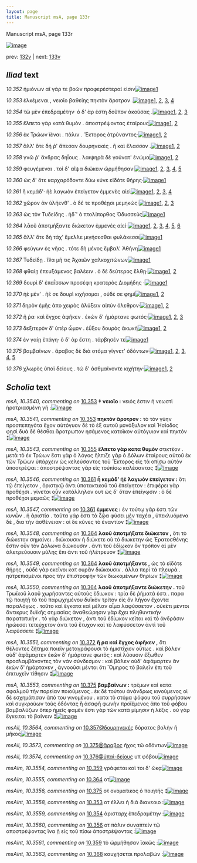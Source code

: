 ```yaml
---
layout: page
title: Manuscript msA, page 133r
---
```


Manuscript msA, page 133r

[![image](http://www.homermultitext.org/iipsrv?OBJ=IIP,1.0&FIF=/project/homer/pyramidal/deepzoom/hmt/vaimg/2017a/VA133RN_0305.tif&WID=100&CVT=JPEG)](http://www.homermultitext.org/ict2/?urn=urn:cite2:hmt:vaimg.2017a:VA133RN_0305)

prev:  [132v](../132v) | next:  [133v](../133v)

## *Iliad* text

*10.352* <a id="10.352"/> ἡμιόνων αἳ γάρ τε βοῶν προφερέστεραί εἰσιν[![image](http://www.homermultitext.org/iipsrv?OBJ=IIP,1.0&FIF=/project/homer/pyramidal/deepzoom/hmt/vaimg/2017a/VA133RN_0305.tif&RGN=0.18,0.2156,0.4,0.0301&WID=1000&CVT=JPEG)](http://www.homermultitext.org/ict2/?urn=urn:cite2:hmt:vaimg.2017a:VA133RN_0305@0.18,0.2156,0.4,0.0301)[1](#msA_10.1)

*10.353* <a id="10.353"/> ἑλκέμεναι , νειοῖο βαθείης πηκτὸν ἄροτρον .[![image](http://www.homermultitext.org/iipsrv?OBJ=IIP,1.0&FIF=/project/homer/pyramidal/deepzoom/hmt/vaimg/2017a/VA133RN_0305.tif&RGN=0.18,0.2412,0.414,0.021&WID=1000&CVT=JPEG)](http://www.homermultitext.org/ict2/?urn=urn:cite2:hmt:vaimg.2017a:VA133RN_0305@0.18,0.2412,0.414,0.021)[1](#msAint_10.3558), [2](#msA_10.3541), [3](#msA_10.3540), [4](#msA_10.1)

*10.354* <a id="10.354"/> τὼ μὲν ἐπεδραμέτην· ὁ δ' ὰρ έστη δοῦπον ἀκούσας .[![image](http://www.homermultitext.org/iipsrv?OBJ=IIP,1.0&FIF=/project/homer/pyramidal/deepzoom/hmt/vaimg/2017a/VA133RN_0305.tif&RGN=0.175,0.2577,0.436,0.024&WID=1000&CVT=JPEG)](http://www.homermultitext.org/ict2/?urn=urn:cite2:hmt:vaimg.2017a:VA133RN_0305@0.175,0.2577,0.436,0.024)[1](#msAint_10.3559), [2](#msA_10.3542), [3](#msA_10.1)

*10.355* <a id="10.355"/> ἔλπετο γὰρ κατὰ θυμὸν . ἀποστρέψοντας ἑταίρους[![image](http://www.homermultitext.org/iipsrv?OBJ=IIP,1.0&FIF=/project/homer/pyramidal/deepzoom/hmt/vaimg/2017a/VA133RN_0305.tif&RGN=0.177,0.2757,0.445,0.0278&WID=1000&CVT=JPEG)](http://www.homermultitext.org/ict2/?urn=urn:cite2:hmt:vaimg.2017a:VA133RN_0305@0.177,0.2757,0.445,0.0278)[1](#msA_10.3543), [2](#msA_10.1)

*10.356* <a id="10.356"/> ἐκ Τρώων ϊέναι . πάλιν . Ἕκτορος ὀτρύναντος·[![image](http://www.homermultitext.org/iipsrv?OBJ=IIP,1.0&FIF=/project/homer/pyramidal/deepzoom/hmt/vaimg/2017a/VA133RN_0305.tif&RGN=0.173,0.296,0.435,0.027&WID=1000&CVT=JPEG)](http://www.homermultitext.org/ict2/?urn=urn:cite2:hmt:vaimg.2017a:VA133RN_0305@0.173,0.296,0.435,0.027)[1](#msA_10.1), [2](#msAint_10.3560)

*10.357* <a id="10.357"/> ἂλλ' ὅτε δή ῥ' ἄπεσαν δουρηνεκὲς . ἢ καὶ ἔλασσον .[![image](http://www.homermultitext.org/iipsrv?OBJ=IIP,1.0&FIF=/project/homer/pyramidal/deepzoom/hmt/vaimg/2017a/VA133RN_0305.tif&RGN=0.173,0.3133,0.439,0.0293&WID=1000&CVT=JPEG)](http://www.homermultitext.org/ict2/?urn=urn:cite2:hmt:vaimg.2017a:VA133RN_0305@0.173,0.3133,0.439,0.0293)[1](#msAil_10.3564), [2](#msA_10.1)

*10.358* <a id="10.358"/> γνῶ ῥ' ἄνδρας δηΐους . λαιψηρὰ δὲ γούνατ' ἐνώμα[![image](http://www.homermultitext.org/iipsrv?OBJ=IIP,1.0&FIF=/project/homer/pyramidal/deepzoom/hmt/vaimg/2017a/VA133RN_0305.tif&RGN=0.172,0.3343,0.443,0.027&WID=1000&CVT=JPEG)](http://www.homermultitext.org/ict2/?urn=urn:cite2:hmt:vaimg.2017a:VA133RN_0305@0.172,0.3343,0.443,0.027)[1](#msAil_10.3565), [2](#msA_10.1)

*10.359* <a id="10.359"/> φευγέμεναι . τοὶ δ' αῖψα διώκειν ὡρμήθησαν·[![image](http://www.homermultitext.org/iipsrv?OBJ=IIP,1.0&FIF=/project/homer/pyramidal/deepzoom/hmt/vaimg/2017a/VA133RN_0305.tif&RGN=0.169,0.3516,0.417,0.027&WID=1000&CVT=JPEG)](http://www.homermultitext.org/ict2/?urn=urn:cite2:hmt:vaimg.2017a:VA133RN_0305@0.169,0.3516,0.417,0.027)[1](#msA_10.3544), [2](#msAim_10.3554), [3](#msAint_10.3561), [4](#msA_10.1), [5](#msA_10.3545)

*10.360* <a id="10.360"/> ὡς δ' ὅτε καρχαρόδοντε δύω κύνε εἰδότε θήρης·[![image](http://www.homermultitext.org/iipsrv?OBJ=IIP,1.0&FIF=/project/homer/pyramidal/deepzoom/hmt/vaimg/2017a/VA133RN_0305.tif&RGN=0.169,0.3711,0.429,0.027&WID=1000&CVT=JPEG)](http://www.homermultitext.org/ict2/?urn=urn:cite2:hmt:vaimg.2017a:VA133RN_0305@0.169,0.3711,0.429,0.027)[1](#msA_10.1)

*10.361* <a id="10.361"/> ἢ κεμάδ'· ἠὲ λαγωὸν ἐπείγετον ἐμμενὲς αἰεὶ[![image](http://www.homermultitext.org/iipsrv?OBJ=IIP,1.0&FIF=/project/homer/pyramidal/deepzoom/hmt/vaimg/2017a/VA133RN_0305.tif&RGN=0.171,0.3922,0.421,0.0278&WID=1000&CVT=JPEG)](http://www.homermultitext.org/ict2/?urn=urn:cite2:hmt:vaimg.2017a:VA133RN_0305@0.171,0.3922,0.421,0.0278)[1](#msA_10.3547), [2](#msA_10.1), [3](#msA_10.3546), [4](#msAil_10.3566)

*10.362* <a id="10.362"/> χῶρον ἀν ὑλήενθ' . ὁ δέ τε προθέῃσι μεμηκώς·[![image](http://www.homermultitext.org/iipsrv?OBJ=IIP,1.0&FIF=/project/homer/pyramidal/deepzoom/hmt/vaimg/2017a/VA133RN_0305.tif&RGN=0.168,0.4125,0.428,0.024&WID=1000&CVT=JPEG)](http://www.homermultitext.org/ict2/?urn=urn:cite2:hmt:vaimg.2017a:VA133RN_0305@0.168,0.4125,0.428,0.024)[1](#msAil_10.3567), [2](#msA_10.1), [3](#msAint_10.3562)

*10.363* <a id="10.363"/> ὡς τὸν Τυδείδης . ἠδ`' ὁ πτολίπορθος Ὀδυσσεὺς[![image](http://www.homermultitext.org/iipsrv?OBJ=IIP,1.0&FIF=/project/homer/pyramidal/deepzoom/hmt/vaimg/2017a/VA133RN_0305.tif&RGN=0.172,0.4305,0.428,0.024&WID=1000&CVT=JPEG)](http://www.homermultitext.org/ict2/?urn=urn:cite2:hmt:vaimg.2017a:VA133RN_0305@0.172,0.4305,0.428,0.024)[1](#msA_10.1)

*10.364* <a id="10.364"/> λᾱοῦ ἀποτμήξαντε διώκετον ἐμμενὲς αἰεί·[![image](http://www.homermultitext.org/iipsrv?OBJ=IIP,1.0&FIF=/project/homer/pyramidal/deepzoom/hmt/vaimg/2017a/VA133RN_0305.tif&RGN=0.168,0.4478,0.406,0.024&WID=1000&CVT=JPEG)](http://www.homermultitext.org/ict2/?urn=urn:cite2:hmt:vaimg.2017a:VA133RN_0305@0.168,0.4478,0.406,0.024)[1](#msA_10.3550), [2](#msAim_10.3555), [3](#msA_10.3548), [4](#msA_10.1), [5](#msAil_10.3568), [6](#msA_10.3549)

*10.365* <a id="10.365"/> ἂλλ' ὅτε δὴ τάχ' ἔμελλε μιγήσεσθαι φυλάκεσσι[![image](http://www.homermultitext.org/iipsrv?OBJ=IIP,1.0&FIF=/project/homer/pyramidal/deepzoom/hmt/vaimg/2017a/VA133RN_0305.tif&RGN=0.167,0.4696,0.412,0.024&WID=1000&CVT=JPEG)](http://www.homermultitext.org/ict2/?urn=urn:cite2:hmt:vaimg.2017a:VA133RN_0305@0.167,0.4696,0.412,0.024)[1](#msA_10.1)

*10.366* <a id="10.366"/> φεύγων ἐς νῆας . τότε δὴ μένος ἔμβαλ' Ἀθήνη[![image](http://www.homermultitext.org/iipsrv?OBJ=IIP,1.0&FIF=/project/homer/pyramidal/deepzoom/hmt/vaimg/2017a/VA133RN_0305.tif&RGN=0.167,0.4884,0.412,0.024&WID=1000&CVT=JPEG)](http://www.homermultitext.org/ict2/?urn=urn:cite2:hmt:vaimg.2017a:VA133RN_0305@0.167,0.4884,0.412,0.024)[1](#msA_10.1)

*10.367* <a id="10.367"/> Τυδείδῃ . ἵ̈να μή τις Ἀχαιῶν χαλκοχιτώνων[![image](http://www.homermultitext.org/iipsrv?OBJ=IIP,1.0&FIF=/project/homer/pyramidal/deepzoom/hmt/vaimg/2017a/VA133RN_0305.tif&RGN=0.162,0.5086,0.427,0.024&WID=1000&CVT=JPEG)](http://www.homermultitext.org/ict2/?urn=urn:cite2:hmt:vaimg.2017a:VA133RN_0305@0.162,0.5086,0.427,0.024)[1](#msA_10.1)

*10.368* <a id="10.368"/> φθαίῃ ἐπευξάμενος βαλέειν . ὁ δὲ δεύτερος ἔλθῃ·[![image](http://www.homermultitext.org/iipsrv?OBJ=IIP,1.0&FIF=/project/homer/pyramidal/deepzoom/hmt/vaimg/2017a/VA133RN_0305.tif&RGN=0.157,0.5252,0.46,0.0248&WID=1000&CVT=JPEG)](http://www.homermultitext.org/ict2/?urn=urn:cite2:hmt:vaimg.2017a:VA133RN_0305@0.157,0.5252,0.46,0.0248)[1](#msAint_10.3563), [2](#msA_10.1)

*10.369* <a id="10.369"/> δουρὶ δ' ἐπαΐσσων προσέφη κρατερὸς Διομήδης ·[![image](http://www.homermultitext.org/iipsrv?OBJ=IIP,1.0&FIF=/project/homer/pyramidal/deepzoom/hmt/vaimg/2017a/VA133RN_0305.tif&RGN=0.153,0.5447,0.445,0.0233&WID=1000&CVT=JPEG)](http://www.homermultitext.org/ict2/?urn=urn:cite2:hmt:vaimg.2017a:VA133RN_0305@0.153,0.5447,0.445,0.0233)[1](#msA_10.1)

*10.370* <a id="10.370"/> ἠὲ μέν' . ἠέ σε δουρὶ κιχήσομαι , οὐδέ σε φημὶ[![image](http://www.homermultitext.org/iipsrv?OBJ=IIP,1.0&FIF=/project/homer/pyramidal/deepzoom/hmt/vaimg/2017a/VA133RN_0305.tif&RGN=0.167,0.562,0.421,0.0233&WID=1000&CVT=JPEG)](http://www.homermultitext.org/ict2/?urn=urn:cite2:hmt:vaimg.2017a:VA133RN_0305@0.167,0.562,0.421,0.0233)[1](#msAil_10.3569), [2](#msA_10.1)

*10.371* <a id="10.371"/> δηρὸν ἐμῆς ἀπο χειρὸς ἀλύξειν αἰπὺν όλεθρον·[![image](http://www.homermultitext.org/iipsrv?OBJ=IIP,1.0&FIF=/project/homer/pyramidal/deepzoom/hmt/vaimg/2017a/VA133RN_0305.tif&RGN=0.162,0.5815,0.434,0.024&WID=1000&CVT=JPEG)](http://www.homermultitext.org/ict2/?urn=urn:cite2:hmt:vaimg.2017a:VA133RN_0305@0.162,0.5815,0.434,0.024)[1](#msAil_10.3570), [2](#msA_10.1)

*10.372* <a id="10.372"/> ῆ ῥα· καὶ ἔγχος ἀφῆκεν . ἑκὼν δ' ἡμάρτανε φωτός·[![image](http://www.homermultitext.org/iipsrv?OBJ=IIP,1.0&FIF=/project/homer/pyramidal/deepzoom/hmt/vaimg/2017a/VA133RN_0305.tif&RGN=0.16,0.5965,0.456,0.0278&WID=1000&CVT=JPEG)](http://www.homermultitext.org/ict2/?urn=urn:cite2:hmt:vaimg.2017a:VA133RN_0305@0.16,0.5965,0.456,0.0278)[1](#msA_10.3551), [2](#msAil_10.3571), [3](#msA_10.1)

*10.373* <a id="10.373"/> δεξιτερὸν δ' ὑπὲρ ὦμον . ἐΰξου δουρὸς ἀκωκὴ[![image](http://www.homermultitext.org/iipsrv?OBJ=IIP,1.0&FIF=/project/homer/pyramidal/deepzoom/hmt/vaimg/2017a/VA133RN_0305.tif&RGN=0.16,0.6176,0.429,0.0233&WID=1000&CVT=JPEG)](http://www.homermultitext.org/ict2/?urn=urn:cite2:hmt:vaimg.2017a:VA133RN_0305@0.16,0.6176,0.429,0.0233)[1](#msA_10.3552), [2](#msA_10.1)

*10.374* <a id="10.374"/> ἐν γαίῃ ἐπάγη· ὁ δ' ὰρ ἔστη . τάρβησέν τε[![image](http://www.homermultitext.org/iipsrv?OBJ=IIP,1.0&FIF=/project/homer/pyramidal/deepzoom/hmt/vaimg/2017a/VA133RN_0305.tif&RGN=0.166,0.6349,0.35,0.0255&WID=1000&CVT=JPEG)](http://www.homermultitext.org/ict2/?urn=urn:cite2:hmt:vaimg.2017a:VA133RN_0305@0.166,0.6349,0.35,0.0255)[1](#msA_10.1)

*10.375* <a id="10.375"/> βαμβαίνων . ἄραβος δὲ διὰ στόμα γίγνετ' ὀδόντων·[![image](http://www.homermultitext.org/iipsrv?OBJ=IIP,1.0&FIF=/project/homer/pyramidal/deepzoom/hmt/vaimg/2017a/VA133RN_0305.tif&RGN=0.164,0.6544,0.428,0.0218&WID=1000&CVT=JPEG)](http://www.homermultitext.org/ict2/?urn=urn:cite2:hmt:vaimg.2017a:VA133RN_0305@0.164,0.6544,0.428,0.0218)[1](#msA_10.3553), [2](#msAim_10.3356), [3](#msAil_10.3573), [4](#msA_10.1), [5](#msAil_10.3572)

*10.376* <a id="10.376"/> χλωρὸς ὑπαὶ δείους . τὼ δ' ἀσθμαίνοντε κιχήτην·[![image](http://www.homermultitext.org/iipsrv?OBJ=IIP,1.0&FIF=/project/homer/pyramidal/deepzoom/hmt/vaimg/2017a/VA133RN_0305.tif&RGN=0.156,0.6747,0.441,0.024&WID=1000&CVT=JPEG)](http://www.homermultitext.org/ict2/?urn=urn:cite2:hmt:vaimg.2017a:VA133RN_0305@0.156,0.6747,0.441,0.024)[1](#msAim_10.3557), [2](#msA_10.1)

## *Scholia* text

*msA, 10.3540, commenting on* [10.353](#10.353)  <a id="msA_10.3540"/> **‡ νειοῖο :** νειός ἐστιν ἡ νεωστὶ ἡροτριασμένη γῆ :[![image](http://www.homermultitext.org/iipsrv?OBJ=IIP,1.0&FIF=/project/homer/pyramidal/deepzoom/hmt/vaimg/2017a/VA133RN_0305.tif&RGN=0.157,0.1097,0.267,0.0203&WID=1000&CVT=JPEG)](http://www.homermultitext.org/ict2/?urn=urn:cite2:hmt:vaimg.2017a:VA133RN_0305@0.157,0.1097,0.267,0.0203)

*msA, 10.3541, commenting on* [10.353](#10.353)  <a id="msA_10.3541"/> **πηκτὸν ἄροτρον :** τὸ τὸν γύην προσπεπηγότα ἔχον αὐτόγυον δὲ τὸ ἐξ αυτοῦ μονόξυλον καὶ Ἡσίοδος φησὶ δυὰ δὲ θέσθαι ἄροτρωπον ησάμενος κατοῖκον αὐτόγυιον καὶ πηκτόν ⁑[![image](http://www.homermultitext.org/iipsrv?OBJ=IIP,1.0&FIF=/project/homer/pyramidal/deepzoom/hmt/vaimg/2017a/VA133RN_0305.tif&RGN=0.176,0.115,0.668,0.0361&WID=1000&CVT=JPEG)](http://www.homermultitext.org/ict2/?urn=urn:cite2:hmt:vaimg.2017a:VA133RN_0305@0.176,0.115,0.668,0.0361)

*msA, 10.3543, commenting on* [10.355](#10.355)  <a id="msA_10.3543"/> **ἔλπετο γὰρ κατα θυμὸν** στικτέον . μετὰ τὸ ἐκ Τρώων ἔστι γὰρ ὁ λόγος ἤλπιζε γὰρ ὁ Δόλων ἑταίρους αὐτοῦ ἐκ τῶν Τρώων ὑπάρχειν ὡς κελεύσαντος τοῦ Ἕκτορος εἰς τὰ οπίσω αὐτὸν ὑποστρέψαι : ἀποστρέψαντας γὰρ εἰς τοὐπίσω καλέσαντας ⁑[![image](http://www.homermultitext.org/iipsrv?OBJ=IIP,1.0&FIF=/project/homer/pyramidal/deepzoom/hmt/vaimg/2017a/VA133RN_0305.tif&RGN=0.167,0.1465,0.663,0.0398&WID=1000&CVT=JPEG)](http://www.homermultitext.org/ict2/?urn=urn:cite2:hmt:vaimg.2017a:VA133RN_0305@0.167,0.1465,0.663,0.0398)

*msA, 10.3546, commenting on* [10.361](#10.361)  <a id="msA_10.3546"/> **ἦ κεμάδ' ἠὲ λαγωὸν ἐπείγετον :** ὅτι τῷ ἐπείγετον , ὁριστικῷ ἀντι ὑποτακτικοῦ τοῦ ἐπείγητον : ἐπιφέρει γὰρ προθέῃσι . γίνεται οὖν κατάλληλον ουτ ὡς δ' ὅταν ἐπείγῳσιν : ὁ δὲ προθέῃσι μεμαῶς ⁑[![image](http://www.homermultitext.org/iipsrv?OBJ=IIP,1.0&FIF=/project/homer/pyramidal/deepzoom/hmt/vaimg/2017a/VA133RN_0305.tif&RGN=0.463,0.1886,0.365,0.0594&WID=1000&CVT=JPEG)](http://www.homermultitext.org/ict2/?urn=urn:cite2:hmt:vaimg.2017a:VA133RN_0305@0.463,0.1886,0.365,0.0594)

*msA, 10.3547, commenting on* [10.361](#10.361)  <a id="msA_10.3547"/> **ἐμμενες :** ἐν τούτῳ γάρ ἐστι τῶν κυνῶν . ἡ ἀριστία . ταῦτα γάρ ἐστι τὰ ζῷα φύσει μὲν ταχέα , ὑπεκλυόμενα δὲ , δια τὴν ἀσθένειαν : οἱ δε κῦνες τὸ ἐναντίον ⁑[![image](http://www.homermultitext.org/iipsrv?OBJ=IIP,1.0&FIF=/project/homer/pyramidal/deepzoom/hmt/vaimg/2017a/VA133RN_0305.tif&RGN=0.596,0.2427,0.228,0.0631&WID=1000&CVT=JPEG)](http://www.homermultitext.org/ict2/?urn=urn:cite2:hmt:vaimg.2017a:VA133RN_0305@0.596,0.2427,0.228,0.0631)

*msA, 10.3548, commenting on* [10.364](#10.364)  <a id="msA_10.3548"/> **λαοῦ ἀποτμήξατε διώκετον ,** ὅτι τὸ διώκετον σημαίνει . διώκουσιν ἠ διώκετε οὐ τὸ διωκετην ὡς Ἐρατοσθένης ἔστιν οὖν τὸν Δόλωνα διώκουσιν . ἀντι τοῦ ἐδίωκον ὃν τρόπον αἱ μὲν ἀλετρεύουσιν μύλης ἔπι ἀντι τοῦ ἠλέτρευον ⁑[![image](http://www.homermultitext.org/iipsrv?OBJ=IIP,1.0&FIF=/project/homer/pyramidal/deepzoom/hmt/vaimg/2017a/VA133RN_0305.tif&RGN=0.603,0.3035,0.219,0.0691&WID=1000&CVT=JPEG)](http://www.homermultitext.org/ict2/?urn=urn:cite2:hmt:vaimg.2017a:VA133RN_0305@0.603,0.3035,0.219,0.0691)

*msA, 10.3549, commenting on* [10.364](#10.364)  <a id="msA_10.3549"/> **λαοῦ ἀποτμήξαντε ,** ὡς τὸ εἰδότε θήρης , οὐδὲ γὰρ εκεῖνοι κατ ουρᾶν διώκουσιν . ἀλλα περὶ τὰ πλευρὰ . ηὐτρεπισμένοι προς τὴν ἐπιστροφὴν τῶν διωκομένων θηρίων ⁑[![image](http://www.homermultitext.org/iipsrv?OBJ=IIP,1.0&FIF=/project/homer/pyramidal/deepzoom/hmt/vaimg/2017a/VA133RN_0305.tif&RGN=0.601,0.3674,0.211,0.0609&WID=1000&CVT=JPEG)](http://www.homermultitext.org/ict2/?urn=urn:cite2:hmt:vaimg.2017a:VA133RN_0305@0.601,0.3674,0.211,0.0609)

*msA, 10.3550, commenting on* [10.364](#10.364)  <a id="msA_10.3550"/> **λαοῦ ἀποτμήξαντε διώκετην .** τοῦ Τρωϊκοῦ λαοῦ χωρήσαντες αὐτοὺς ἐδιωκον : τρία δὲ ῥήματά ἐστι . παρα τῷ ποιητῇ τὸ τοῦ παρῳχημένου δυϊκὸν τρίτον εἰς ὃν λῆγον ἔχοντα παραλόγως . τοῦτο καὶ ἔγκατα καὶ μέλαν αἶμα λαφύσσετον . οὐκέτι μέντοι ἄντικρυς δυϊκῆς σημασίας ἀναθεώρησιν γὰρ ἔχει πληθυντικὴν παρατατικὴν . τὸ γὰρ διώκετον , ἀντι τοῦ ἐδίωκον κεῖται καὶ τὸ ἀνδράσιν ἡρώεσσι τετεύχετον ἀντι τοῦ ἔτυχον καὶ τὸ λαφύσσετον ἀντὶ τοῦ λαφύσσετε ⁑[![image](http://www.homermultitext.org/iipsrv?OBJ=IIP,1.0&FIF=/project/homer/pyramidal/deepzoom/hmt/vaimg/2017a/VA133RN_0305.tif&RGN=0.599,0.4215,0.211,0.1585&WID=1000&CVT=JPEG)](http://www.homermultitext.org/ict2/?urn=urn:cite2:hmt:vaimg.2017a:VA133RN_0305@0.599,0.4215,0.211,0.1585)

*msA, 10.3551, commenting on* [10.372](#10.372)  <a id="msA_10.3551"/> **ῆ ρα καὶ ἔγχος ἀφῆκεν ,** ὅτι θέλοντες ζήτημα ποιεῖν μεταγράφουσι τὸ ἡμιστίχιον οὕτως . καὶ βάλεν οὐδ' ἀφάμαρτεν ἑκὼν δ' ἡμάρτανε φωτὸς : καὶ λύουσιν ἔξωθεν προσλαμβάνοντες τὸν νάν σύνδεσμον : καὶ βάλεν οὐδ' ἀφάμαρτεν ἂν ἑκὼν δ' ἡμάρτανεν , ἀγνοοῦσι μέντοι ὅτι Ὅμηρος τὸ βαλεῖν ἐπι τοῦ ἐπιτυχεῖν τίθησιν ⁑[![image](http://www.homermultitext.org/iipsrv?OBJ=IIP,1.0&FIF=/project/homer/pyramidal/deepzoom/hmt/vaimg/2017a/VA133RN_0305.tif&RGN=0.603,0.5815,0.194,0.1217&WID=1000&CVT=JPEG)](http://www.homermultitext.org/ict2/?urn=urn:cite2:hmt:vaimg.2017a:VA133RN_0305@0.603,0.5815,0.194,0.1217)

*msA, 10.3553, commenting on* [10.375](#10.375)  <a id="msA_10.3553"/> **βαμβαίνων :** τρέμων καὶ κατα σφαλμοῦ τὴν πορείαν ποιούμενος . ἐκ δὲ τούτου ἀνάνδρως κινούμενος οἱ δὲ εσχημάτισαν ἀπὸ του γινομένου . κατα τὸ στόμα ψόφου τοῦ συρρήσσων καὶ συγκρούων τοὺς ὁδόντας ἢ ἀσαφῆ φωνὴν προϊέμενος ἀπο τοῦ φόβου βαμβαλύζων ὅπερ ἡμεῖς φαμὲν ἔστι γὰρ τῶν κατὰ μίμησιν ἡ λέξις . οὐ γὰρ ἔγκειται τὸ βαίνειν ⁑[![image](http://www.homermultitext.org/iipsrv?OBJ=IIP,1.0&FIF=/project/homer/pyramidal/deepzoom/hmt/vaimg/2017a/VA133RN_0305.tif&RGN=0.152,0.74,0.632,0.0533&WID=1000&CVT=JPEG)](http://www.homermultitext.org/ict2/?urn=urn:cite2:hmt:vaimg.2017a:VA133RN_0305@0.152,0.74,0.632,0.0533)

*msAil, 10.3564, commenting on* [10.357@δουρηνεκές](#10.357@δουρηνεκές)  <a id="msAil_10.3564"/> δόρατος βολὴν ῆ μῆκος[![image](http://www.homermultitext.org/iipsrv?OBJ=IIP,1.0&FIF=/project/homer/pyramidal/deepzoom/hmt/vaimg/2017a/VA133RN_0305.tif&RGN=0.396,0.3133,0.086,0.0135&WID=1000&CVT=JPEG)](http://www.homermultitext.org/ict2/?urn=urn:cite2:hmt:vaimg.2017a:VA133RN_0305@0.396,0.3133,0.086,0.0135)

*msAil, 10.3573, commenting on* [10.375@ἄραβος](#10.375@ἄραβος)  <a id="msAil_10.3573"/> ῆχος τῶ οδόντων[![image](http://www.homermultitext.org/iipsrv?OBJ=IIP,1.0&FIF=/project/homer/pyramidal/deepzoom/hmt/vaimg/2017a/VA133RN_0305.tif&RGN=0.297,0.6521,0.054,0.0113&WID=1000&CVT=JPEG)](http://www.homermultitext.org/ict2/?urn=urn:cite2:hmt:vaimg.2017a:VA133RN_0305@0.297,0.6521,0.054,0.0113)

*msAil, 10.3574, commenting on* [10.376@ὑπαὶ-δείους](#10.376@ὑπαὶ-δείους)  <a id="msAil_10.3574"/> υπ φόβου[![image](http://www.homermultitext.org/iipsrv?OBJ=IIP,1.0&FIF=/project/homer/pyramidal/deepzoom/hmt/vaimg/2017a/VA133RN_0305.tif&RGN=0.292,0.6694,0.056,0.015&WID=1000&CVT=JPEG)](http://www.homermultitext.org/ict2/?urn=urn:cite2:hmt:vaimg.2017a:VA133RN_0305@0.292,0.6694,0.056,0.015)

*msAim, 10.3554, commenting on* [10.359](#10.359)  <a id="msAim_10.3554"/> γράφεται καὶ τοι δ' ῶκᾳ[![image](http://www.homermultitext.org/iipsrv?OBJ=IIP,1.0&FIF=/project/homer/pyramidal/deepzoom/hmt/vaimg/2017a/VA133RN_0305.tif&RGN=0.574,0.3561,0.04,0.0203&WID=1000&CVT=JPEG)](http://www.homermultitext.org/ict2/?urn=urn:cite2:hmt:vaimg.2017a:VA133RN_0305@0.574,0.3561,0.04,0.0203)

*msAim, 10.3555, commenting on* [10.364](#10.364)  <a id="msAim_10.3555"/> οτ[![image](http://www.homermultitext.org/iipsrv?OBJ=IIP,1.0&FIF=/project/homer/pyramidal/deepzoom/hmt/vaimg/2017a/VA133RN_0305.tif&RGN=0.56,0.4538,0.031,0.0165&WID=1000&CVT=JPEG)](http://www.homermultitext.org/ict2/?urn=urn:cite2:hmt:vaimg.2017a:VA133RN_0305@0.56,0.4538,0.031,0.0165)

*msAim, 10.3356, commenting on* [10.375](#10.375)  <a id="msAim_10.3356"/> οτ ονοματικος ὁ ποιητής ⁑[![image](http://www.homermultitext.org/iipsrv?OBJ=IIP,1.0&FIF=/project/homer/pyramidal/deepzoom/hmt/vaimg/2017a/VA133RN_0305.tif&RGN=0.5436,0.6486,0.0567,0.0201&WID=1000&CVT=JPEG)](http://www.homermultitext.org/ict2/?urn=urn:cite2:hmt:vaimg.2017a:VA133RN_0305@0.5436,0.6486,0.0567,0.0201)

*msAint, 10.3558, commenting on* [10.353](#10.353)  <a id="msAint_10.3558"/> οτ ἐλλει ἡ διὰ διανεοιο :[![image](http://www.homermultitext.org/iipsrv?OBJ=IIP,1.0&FIF=/project/homer/pyramidal/deepzoom/hmt/vaimg/2017a/VA133RN_0305.tif&RGN=0.108,0.2352,0.066,0.0263&WID=1000&CVT=JPEG)](http://www.homermultitext.org/ict2/?urn=urn:cite2:hmt:vaimg.2017a:VA133RN_0305@0.108,0.2352,0.066,0.0263)

*msAint, 10.3559, commenting on* [10.354](#10.354)  <a id="msAint_10.3559"/> ἀρισταρχ ἐπεδραμέτην :[![image](http://www.homermultitext.org/iipsrv?OBJ=IIP,1.0&FIF=/project/homer/pyramidal/deepzoom/hmt/vaimg/2017a/VA133RN_0305.tif&RGN=0.114,0.2585,0.066,0.0263&WID=1000&CVT=JPEG)](http://www.homermultitext.org/ict2/?urn=urn:cite2:hmt:vaimg.2017a:VA133RN_0305@0.114,0.2585,0.066,0.0263)

*msAint, 10.3560, commenting on* [10.356](#10.356)  <a id="msAint_10.3560"/> οτ πάλιν συναπτείν τῷ αποστρέψοντας ἵνα ῇ εἰς τοῦ πίσω ἀποστρέψοντας :[![image](http://www.homermultitext.org/iipsrv?OBJ=IIP,1.0&FIF=/project/homer/pyramidal/deepzoom/hmt/vaimg/2017a/VA133RN_0305.tif&RGN=0.102,0.2975,0.076,0.0563&WID=1000&CVT=JPEG)](http://www.homermultitext.org/ict2/?urn=urn:cite2:hmt:vaimg.2017a:VA133RN_0305@0.102,0.2975,0.076,0.0563)

*msAint, 10.3561, commenting on* [10.359](#10.359)  <a id="msAint_10.3561"/> τὸ ὡρμήθησαν ϊακῶς :[![image](http://www.homermultitext.org/iipsrv?OBJ=IIP,1.0&FIF=/project/homer/pyramidal/deepzoom/hmt/vaimg/2017a/VA133RN_0305.tif&RGN=0.101,0.3539,0.076,0.0285&WID=1000&CVT=JPEG)](http://www.homermultitext.org/ict2/?urn=urn:cite2:hmt:vaimg.2017a:VA133RN_0305@0.101,0.3539,0.076,0.0285)

*msAint, 10.3563, commenting on* [10.368](#10.368)  <a id="msAint_10.3563"/> καυχήσεται προλαβών :[![image](http://www.homermultitext.org/iipsrv?OBJ=IIP,1.0&FIF=/project/homer/pyramidal/deepzoom/hmt/vaimg/2017a/VA133RN_0305.tif&RGN=0.101,0.5259,0.076,0.0285&WID=1000&CVT=JPEG)](http://www.homermultitext.org/ict2/?urn=urn:cite2:hmt:vaimg.2017a:VA133RN_0305@0.101,0.5259,0.076,0.0285)